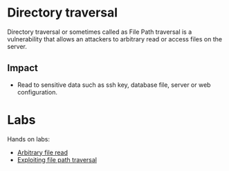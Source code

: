 # Directory traversal

Directory traversal or sometimes called as File Path traversal is a vulnerability that allows an attackers to arbitrary read or access files on the server.

## Impact 
- Read to sensitive data such as ssh key, database file, server or web configuration.


# Labs

Hands on labs:
- [Arbitrary file read](01-arbitrary-file-read/README.md)
- [Exploiting file path traversal](02-exploiting-file-path-traversal/README.md)